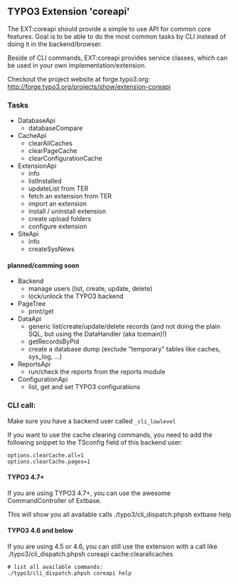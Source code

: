 ## TYPO3 Extension 'coreapi'

The EXT:coreapi should provide a simple to use API for common core features. Goal is to be able to do the most common tasks by CLI instead of doing it in the backend/browser.

Beside of CLI commands, EXT:coreapi provides service classes, which can be used in your own implementation/extension.

Checkout the project website at forge.typo3.org:
	http://forge.typo3.org/projects/show/extension-coreapi

### Tasks
* DatabaseApi
	* databaseCompare
* CacheApi
	* clearAllCaches
	* clearPageCache
	* clearConfigurationCache
* ExtensionApi
	* info
	* listInstalled
	* updateList from TER
	* fetch an extension from TER
	* import an extension
	* install / uninstall extension
	* create upload folders        
	* configure extension
* SiteApi
	* info
	* createSysNews
	
#### planned/comming soon

* Backend
	* manage users (list, create, update, delete)
	* lock/unlock the TYPO3 backend
* PageTree
	* print/get
* DataApi
 	* generic list/create/update/delete records (and not doing the plain SQL, but using the DataHandler (aka tcemain)!)
	* getRecordsByPid
	* create a database dump (exclude "temporary" tables like caches, sys_log, ...)
* ReportsApi
	* run/check the reports from the reports module
* ConfigurationApi
	* list, get and set TYPO3 configurations


### CLI call: ###

Make sure you have a backend user called `_cli_lowlevel`

If you want to use the cache clearing commands, you need to add the following snippet to the TSconfig field of this backend user:

	options.clearCache.all=1
	options.clearCache.pages=1

#### TYPO3 4.7+ ####
If you are using TYPO3 4.7+, you can use the awesome CommandController of Extbase.

This will show you all available calls
	./typo3/cli_dispatch.phpsh extbase help

#### TYPO3 4.6 and below ####
If you are using 4.5 or 4.6, you can still use the extension with a call like
	./typo3/cli_dispatch.phpsh coreapi cache:clearallcaches
	
	# list all available commands:
   	./typo3/cli_dispatch.phpsh coreapi help

